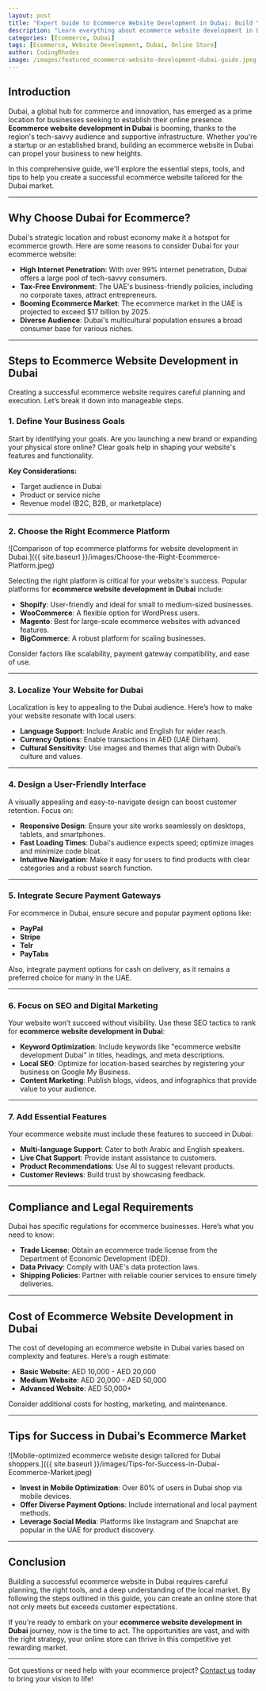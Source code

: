 ```yaml
---
layout: post
title: "Expert Guide to Ecommerce Website Development in Dubai: Build Your Dream Online Store"
description: "Learn everything about ecommerce website development in Dubai, from planning and design to choosing the right tools and platforms to create a successful online store."
categories: [Ecommerce, Dubai]
tags: [Ecommerce, Website Development, Dubai, Online Store]
author: CodingRhodes
image: /images/featured_ecommerce-website-development-dubai-guide.jpeg
---
```



## Introduction

Dubai, a global hub for commerce and innovation, has emerged as a prime location for businesses seeking to establish their online presence. **Ecommerce website development in Dubai** is booming, thanks to the region's tech-savvy audience and supportive infrastructure. Whether you're a startup or an established brand, building an ecommerce website in Dubai can propel your business to new heights.

In this comprehensive guide, we'll explore the essential steps, tools, and tips to help you create a successful ecommerce website tailored for the Dubai market.

---

## Why Choose Dubai for Ecommerce?

Dubai's strategic location and robust economy make it a hotspot for ecommerce growth. Here are some reasons to consider Dubai for your ecommerce website:

- **High Internet Penetration**: With over 99% internet penetration, Dubai offers a large pool of tech-savvy consumers.
- **Tax-Free Environment**: The UAE's business-friendly policies, including no corporate taxes, attract entrepreneurs.
- **Booming Ecommerce Market**: The ecommerce market in the UAE is projected to exceed $17 billion by 2025.
- **Diverse Audience**: Dubai's multicultural population ensures a broad consumer base for various niches.

---

## Steps to Ecommerce Website Development in Dubai

Creating a successful ecommerce website requires careful planning and execution. Let’s break it down into manageable steps.

### 1. Define Your Business Goals

Start by identifying your goals. Are you launching a new brand or expanding your physical store online? Clear goals help in shaping your website's features and functionality.

**Key Considerations:**
- Target audience in Dubai
- Product or service niche
- Revenue model (B2C, B2B, or marketplace)

---

### 2. Choose the Right Ecommerce Platform

![Comparison of top ecommerce platforms for website development in Dubai.]({{ site.baseurl }}/images/Choose-the-Right-Ecommerce-Platform.jpeg)

Selecting the right platform is critical for your website's success. Popular platforms for **ecommerce website development in Dubai** include:

- **Shopify**: User-friendly and ideal for small to medium-sized businesses.
- **WooCommerce**: A flexible option for WordPress users.
- **Magento**: Best for large-scale ecommerce websites with advanced features.
- **BigCommerce**: A robust platform for scaling businesses.

Consider factors like scalability, payment gateway compatibility, and ease of use.

---

### 3. Localize Your Website for Dubai

Localization is key to appealing to the Dubai audience. Here’s how to make your website resonate with local users:

- **Language Support**: Include Arabic and English for wider reach.
- **Currency Options**: Enable transactions in AED (UAE Dirham).
- **Cultural Sensitivity**: Use images and themes that align with Dubai’s culture and values.

---

### 4. Design a User-Friendly Interface

A visually appealing and easy-to-navigate design can boost customer retention. Focus on:

- **Responsive Design**: Ensure your site works seamlessly on desktops, tablets, and smartphones.
- **Fast Loading Times**: Dubai's audience expects speed; optimize images and minimize code bloat.
- **Intuitive Navigation**: Make it easy for users to find products with clear categories and a robust search function.

---

### 5. Integrate Secure Payment Gateways

For ecommerce in Dubai, ensure secure and popular payment options like:

- **PayPal**
- **Stripe**
- **Telr**
- **PayTabs**

Also, integrate payment options for cash on delivery, as it remains a preferred choice for many in the UAE.

---

### 6. Focus on SEO and Digital Marketing

Your website won’t succeed without visibility. Use these SEO tactics to rank for **ecommerce website development in Dubai**:

- **Keyword Optimization**: Include keywords like "ecommerce website development Dubai" in titles, headings, and meta descriptions.
- **Local SEO**: Optimize for location-based searches by registering your business on Google My Business.
- **Content Marketing**: Publish blogs, videos, and infographics that provide value to your audience.

---

### 7. Add Essential Features

Your ecommerce website must include these features to succeed in Dubai:

- **Multi-language Support**: Cater to both Arabic and English speakers.
- **Live Chat Support**: Provide instant assistance to customers.
- **Product Recommendations**: Use AI to suggest relevant products.
- **Customer Reviews**: Build trust by showcasing feedback.

---

## Compliance and Legal Requirements

Dubai has specific regulations for ecommerce businesses. Here’s what you need to know:

- **Trade License**: Obtain an ecommerce trade license from the Department of Economic Development (DED).
- **Data Privacy**: Comply with UAE's data protection laws.
- **Shipping Policies**: Partner with reliable courier services to ensure timely deliveries.

---

## Cost of Ecommerce Website Development in Dubai

The cost of developing an ecommerce website in Dubai varies based on complexity and features. Here’s a rough estimate:

- **Basic Website**: AED 10,000 - AED 20,000
- **Medium Website**: AED 20,000 - AED 50,000
- **Advanced Website**: AED 50,000+

Consider additional costs for hosting, marketing, and maintenance.

---

## Tips for Success in Dubai’s Ecommerce Market

![Mobile-optimized ecommerce website design tailored for Dubai shoppers.]({{ site.baseurl }}/images/Tips-for-Success-in-Dubai-Ecommerce-Market.jpeg)

- **Invest in Mobile Optimization**: Over 80% of users in Dubai shop via mobile devices.
- **Offer Diverse Payment Options**: Include international and local payment methods.
- **Leverage Social Media**: Platforms like Instagram and Snapchat are popular in the UAE for product discovery.

---

## Conclusion

Building a successful ecommerce website in Dubai requires careful planning, the right tools, and a deep understanding of the local market. By following the steps outlined in this guide, you can create an online store that not only meets but exceeds customer expectations.

If you're ready to embark on your **ecommerce website development in Dubai** journey, now is the time to act. The opportunities are vast, and with the right strategy, your online store can thrive in this competitive yet rewarding market.

---

Got questions or need help with your ecommerce project? [Contact us](/contact-us) today to bring your vision to life!

